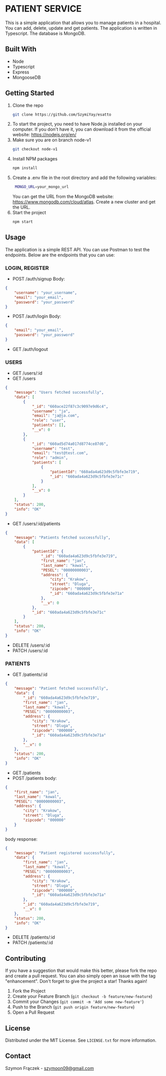# PATIENT SERVICE
This is a simple application that allows you to manage patients in a hospital. You can add, delete, update and get patients. The application is written in Typescript. The database is MongoDB.

## Built With
- Node
- Typescript
- Express
- MongooseDB


## Getting Started
1. Clone the repo
   ```sh
   git clone https://github.com/SzymiYay/esatto
   ```
2. To start the project, you need to have Node.js installed on your computer. If you don't have it, you can download it from the official website: https://nodejs.org/en/
3. Make sure you are on branch node-v1
   ```sh
   git checkout node-v1
   ```
4. Install NPM packages
   ```sh
   npm install
   ```
5. Create a .env file in the root directory and add the following variables:
   ```sh
    MONGO_URL=your_mongo_url
    ```
    You can get the URL from the MongoDB website: https://www.mongodb.com/cloud/atlas. Create a new cluster and get the URL.
5. Start the project
    ```sh
    npm start
    ```

## Usage
The application is a simple REST API. You can use Postman to test the endpoints. Below are the endpoints that you can use:

### LOGIN, REGISTER
- POST /auth/signup
Body:
```json
{
    "username": "your_username",
    "email": "your_email",
    "password": "your_password"
}
```
- POST /auth/login
Body:
```json
{
    "email": "your_email",
    "password": "your_password"
}
```
- GET /auth/logout

### USERS
- GET /users/:id
- GET /users
```json
{
    "message": "Users fetched successfully",
    "data": [
        {
            "_id": "660ace22f87c3c9097e9d6c4",
            "username": "ja",
            "email": "ja@ja.com",
            "role": "user",
            "patients": [],
            "__v": 0
        },
        {
            "_id": "660ad5d74a017d8774ce87d6",
            "username": "test",
            "email": "test@test.com",
            "role": "admin",
            "patients": [
                {
                    "patientId": "660ada4a623d9c5fbfe3e719",
                    "_id": "660ada4a623d9c5fbfe3e71c"
                }
            ],
            "__v": 0
        }
    ],
    "status": 200,
    "info": "OK"
}
```
- GET /users/:id/patients
```json
{
    "message": "Patients fetched successfully",
    "data": [
        {
            "patientId": {
                "_id": "660ada4a623d9c5fbfe3e719",
                "first_name": "jan",
                "last_name": "kowal",
                "PESEL": "00000000003",
                "address": {
                    "city": "Krakow",
                    "street": "Dluga",
                    "zipcode": "000000",
                    "_id": "660ada4a623d9c5fbfe3e71a"
                },
                "__v": 0
            },
            "_id": "660ada4a623d9c5fbfe3e71c"
        }
    ],
    "status": 200,
    "info": "OK"
}
```
- DELETE /users/:id
- PATCH /users/:id

### PATIENTS
- GET /patients/:id
```json
{
    "message": "Patient fetched successfully",
    "data": {
        "_id": "660ada4a623d9c5fbfe3e719",
        "first_name": "jan",
        "last_name": "kowal",
        "PESEL": "00000000003",
        "address": {
            "city": "Krakow",
            "street": "Dluga",
            "zipcode": "000000",
            "_id": "660ada4a623d9c5fbfe3e71a"
        },
        "__v": 0
    },
    "status": 200,
    "info": "OK"
}
```
- GET /patients
- POST /patients
body:
```json
{
    "first_name": "jan",
    "last_name": "kowal",
    "PESEL": "00000000003",
    "address": {
        "city": "Krakow",
        "street": "Dluga",
        "zipcode": "000000"
    }
}
```
body response:
```json
{
    "message": "Patient registered successfully",
    "data": {
        "first_name": "jan",
        "last_name": "kowal",
        "PESEL": "00000000003",
        "address": {
            "city": "Krakow",
            "street": "Dluga",
            "zipcode": "000000",
            "_id": "660ada4a623d9c5fbfe3e71a"
        },
        "_id": "660ada4a623d9c5fbfe3e719",
        "__v": 0
    },
    "status": 200,
    "info": "OK"
}
```
- DELETE /patients/:id
- PATCH /patients/:id


## Contributing
If you have a suggestion that would make this better, please fork the repo and create a pull request. You can also simply open an issue with the tag "enhancement".
Don't forget to give the project a star! Thanks again!

1. Fork the Project
2. Create your Feature Branch (`git checkout -b feature/new-feature`)
3. Commit your Changes (`git commit -m 'Add some new-feature'`)
4. Push to the Branch (`git push origin feature/new-feature`)
5. Open a Pull Request


## License
Distributed under the MIT License. See `LICENSE.txt` for more information.


## Contact
Szymon Frączek - szymoon09@gmail.com
